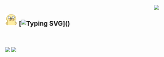 <img align="right" src="https://count.getloli.com/get/@:Mozcy?theme=asoul">

## ![jake-40](images/jake-40.png) [![Typing SVG](https://readme-typing-svg.demolab.com?font=Fira+Code&pause=1000&center=%E9%94%99%E8%AF%AF%E7%9A%84&vCenter=%E7%9C%9F%E7%9A%84&multiline=true&repeat=%E9%94%99%E8%AF%AF%E7%9A%84&width=330&height=30&lines=Hi%EF%BC%81I'm+Mozcy+Nice+to+visit.)]()
<br/>
<br/>

![](https://github-readme-activity-graph.vercel.app/graph?username=Mozcy&bg_color=66ffe6&line=ff66c5&point=ff66bb&radius=10&custom_title=) 
![](https://github-readme-stats.vercel.app/api/top-langs/?username=Mozcy&layout=donut)





